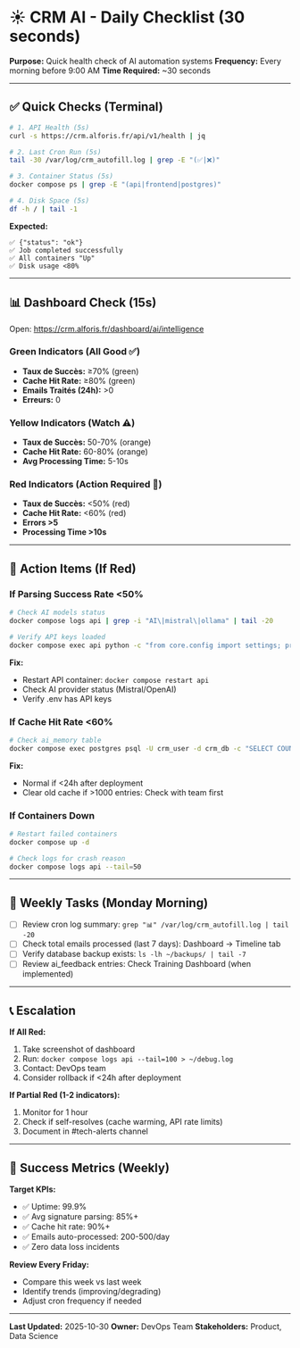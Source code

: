 # ☀️ CRM AI - Daily Checklist (30 seconds)

**Purpose:** Quick health check of AI automation systems
**Frequency:** Every morning before 9:00 AM
**Time Required:** ~30 seconds

---

## ✅ Quick Checks (Terminal)

```bash
# 1. API Health (5s)
curl -s https://crm.alforis.fr/api/v1/health | jq

# 2. Last Cron Run (5s)
tail -30 /var/log/crm_autofill.log | grep -E "(✅|❌)"

# 3. Container Status (5s)
docker compose ps | grep -E "(api|frontend|postgres)"

# 4. Disk Space (5s)
df -h / | tail -1
```

**Expected:**
```
✅ {"status": "ok"}
✅ Job completed successfully
✅ All containers "Up"
✅ Disk usage <80%
```

---

## 📊 Dashboard Check (15s)

Open: https://crm.alforis.fr/dashboard/ai/intelligence

### Green Indicators (All Good ✅)
- **Taux de Succès:** ≥70% (green)
- **Cache Hit Rate:** ≥80% (green)
- **Emails Traités (24h):** >0
- **Erreurs:** 0

### Yellow Indicators (Watch ⚠️)
- **Taux de Succès:** 50-70% (orange)
- **Cache Hit Rate:** 60-80% (orange)
- **Avg Processing Time:** 5-10s

### Red Indicators (Action Required 🚨)
- **Taux de Succès:** <50% (red)
- **Cache Hit Rate:** <60% (red)
- **Errors >5**
- **Processing Time >10s**

---

## 🚨 Action Items (If Red)

### If Parsing Success Rate <50%
```bash
# Check AI models status
docker compose logs api | grep -i "AI\|mistral\|ollama" | tail -20

# Verify API keys loaded
docker compose exec api python -c "from core.config import settings; print('Keys OK' if settings.anthropic_api_key else 'Missing')"
```

**Fix:**
- Restart API container: `docker compose restart api`
- Check AI provider status (Mistral/OpenAI)
- Verify .env has API keys

### If Cache Hit Rate <60%
```bash
# Check ai_memory table
docker compose exec postgres psql -U crm_user -d crm_db -c "SELECT COUNT(*) FROM ai_memory;"
```

**Fix:**
- Normal if <24h after deployment
- Clear old cache if >1000 entries: Check with team first

### If Containers Down
```bash
# Restart failed containers
docker compose up -d

# Check logs for crash reason
docker compose logs api --tail=50
```

---

## 📝 Weekly Tasks (Monday Morning)

- [ ] Review cron log summary: `grep "📊" /var/log/crm_autofill.log | tail -20`
- [ ] Check total emails processed (last 7 days): Dashboard → Timeline tab
- [ ] Verify database backup exists: `ls -lh ~/backups/ | tail -7`
- [ ] Review ai_feedback entries: Check Training Dashboard (when implemented)

---

## 📞 Escalation

**If All Red:**
1. Take screenshot of dashboard
2. Run: `docker compose logs api --tail=100 > ~/debug.log`
3. Contact: DevOps team
4. Consider rollback if <24h after deployment

**If Partial Red (1-2 indicators):**
1. Monitor for 1 hour
2. Check if self-resolves (cache warming, API rate limits)
3. Document in #tech-alerts channel

---

## 🎯 Success Metrics (Weekly)

**Target KPIs:**
- ✅ Uptime: 99.9%
- ✅ Avg signature parsing: 85%+
- ✅ Cache hit rate: 90%+
- ✅ Emails auto-processed: 200-500/day
- ✅ Zero data loss incidents

**Review Every Friday:**
- Compare this week vs last week
- Identify trends (improving/degrading)
- Adjust cron frequency if needed

---

**Last Updated:** 2025-10-30
**Owner:** DevOps Team
**Stakeholders:** Product, Data Science
